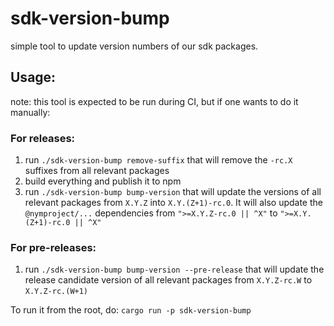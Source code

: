 # sdk-version-bump

simple tool to update version numbers of our sdk packages.

## Usage:

note: this tool is expected to be run during CI, but if one wants to do it manually:

### For releases:

1. run `./sdk-version-bump remove-suffix` that will remove the `-rc.X` suffixes from all relevant packages
2. build everything and publish it to npm
3. run `./sdk-version-bump bump-version` that will update the versions of all relevant packages from `X.Y.Z` into `X.Y.(Z+1)-rc.0`. It will also update the `@nymproject/...` dependencies from `">=X.Y.Z-rc.0 || ^X"` to `">=X.Y.(Z+1)-rc.0 || ^X"`

### For pre-releases:

1. run `./sdk-version-bump bump-version --pre-release` that will update the release candidate version of all relevant packages from `X.Y.Z-rc.W` to `X.Y.Z-rc.(W+1)`

To run it from the root, do: `cargo run -p sdk-version-bump`